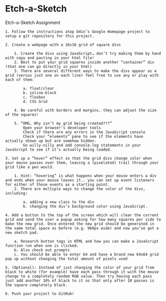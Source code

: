 # Etch-a-Sketch
Etch-a-Sketch
Assignment

    1. Follow the instructions atop Odin’s Google Homepage project to setup a git repository for this project.

    2. Create a webpage with a 16x16 grid of square divs

        1. Create the divs using JavaScript… don’t try making them by hand with copy and pasting in your html file!
        2. Best to put your grid squares inside another “container” div (that one can go directly in your html)
        3. There are several different ways to make the divs appear as a grid (versus just one on each line) feel free to use any or play with each of them:
           
            a. float/clear
            b. inline-block
            c. flexbox
            d. CSS Grid

        4. Be careful with borders and margins, they can adjust the size of the squares!

        5. “OMG, Why isn’t my grid being created???”
            Open your browser’s developer tools
            Check if there are any errors in the JavaScript console
            Check your “elements” pane to see if the elements have actually shown up but are somehow hidden.
            Go willy-nilly and add console.log statements in your JavaScript to see if it’s actually being loaded.

    3. Set up a “hover” effect so that the grid divs change color when your mouse passes over them, leaving a (pixelated) trail through your grid like a pen would.

        1. Hint: “hovering” is what happens when your mouse enters a div and ends when your mouse leaves it.. you can set up event listeners for either of those events as a starting point.
        2. There are multiple ways to change the color of the divs, including:

            a. adding a new class to the div
            b. changing the div’s background color using JavaScript.

    4. Add a button to the top of the screen which will clear the current grid and send the user a popup asking for how many squares per side to make the new grid. Once entered the new grid should be generated in the same total space as before (e.g. 960px wide) and now you’ve got a new sketch pad.

        a. Research button tags in HTML and how you can make a JavaScript function run when one is clicked.
        b. Also check out prompts
        c. You should be able to enter 64 and have a brand new 64x64 grid pop up without changing the total amount of pixels used

    5. (Optional): Instead of just changing the color of your grid from black to white (for example) have each pass through it with the mouse change to a completely random RGB value. Then try having each pass just add another 10% of black to it so that only after 10 passes is the square completely black.
    
    6. Push your project to GitHub!

